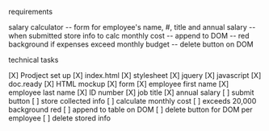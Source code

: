 requirements

salary calculator
-- form for employee's name, #, title and annual salary
-- when submitted store info to calc monthly cost
-- append to DOM
-- red background if expenses exceed monthly budget
-- delete button on DOM

technical tasks

[X] Prodject set up
    [X] index.html
    [X] stylesheet
    [X] jquery
    [X] javascript
    [X] doc.ready
[X] HTML mockup
    [X] form
        [X] employee first name
        [X] employee last name
        [X] ID number
        [X] job title
        [X] annual salary
    [ ] submit button
        [ ] store collected info
        [ ] calculate monthly cost
            [ ] exceeds 20,000 background red
        [ ] append to table on DOM
    [ ] delete button for DOM per employee
        [ ] delete stored info
    